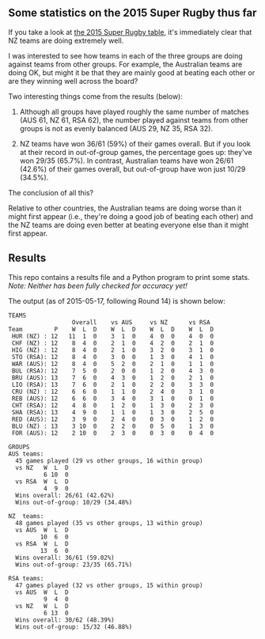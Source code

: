 ## Some statistics on the 2015 Super Rugby thus far

If you take a look at
[the 2015 Super Rugby table](http://www.smh.com.au/rugby-union/super-rugby/ladder),
it's immediately clear that NZ teams are doing extremely well.

I was interested to see how teams in each of the three groups are doing
against teams from other groups. For example, the Australian teams are
doing OK, but might it be that they are mainly good at beating each other
or are they winning well across the board?

Two interesting things come from the results (below):

1. Although all groups have played roughly the same number of matches (AUS
   61, NZ 61, RSA 62), the number played against teams from other groups is
   not as evenly balanced (AUS 29, NZ 35, RSA 32).

1. NZ teams have won 36/61 (59%) of their games overall. But if you look at
   their record in out-of-group games, the percentage goes up: they've won
   29/35 (65.7%). In contrast, Australian teams have won 26/61 (42.6%) of
   their games overall, but out-of-group have won just 10/29 (34.5%).

The conclusion of all this?

Relative to other countries, the Australian teams are doing worse than it
might first appear (i.e., they're doing a good job of beating each other)
and the NZ teams are doing even better at beating everyone else than it
might first appear.

## Results

This repo contains a results file and a Python program to print some
stats.  *Note: Neither has been fully checked for accuracy yet!*

The output (as of 2015-05-17, following Round 14) is shown below:

```
TEAMS
                  Overall    vs AUS     vs NZ      vs RSA
Team         P    W  L  D    W  L  D    W  L  D    W  L  D
 HUR (NZ) : 12   11  1  0    3  1  0    4  0  0    4  0  0
 CHF (NZ) : 12    8  4  0    2  1  0    4  2  0    2  1  0
 HIG (NZ) : 12    8  4  0    2  1  0    3  2  0    3  1  0
 STO (RSA): 12    8  4  0    3  0  0    1  3  0    4  1  0
 WAR (AUS): 12    8  4  0    5  2  0    2  1  0    1  1  0
 BUL (RSA): 12    7  5  0    2  0  0    1  2  0    4  3  0
 BRU (AUS): 13    7  6  0    4  3  0    1  2  0    2  1  0
 LIO (RSA): 13    7  6  0    2  1  0    2  2  0    3  3  0
 CRU (NZ) : 12    6  6  0    1  1  0    2  4  0    3  1  0
 REB (AUS): 12    6  6  0    3  4  0    3  1  0    0  1  0
 CHT (RSA): 12    4  8  0    1  2  0    1  3  0    2  3  0
 SHA (RSA): 13    4  9  0    1  1  0    1  3  0    2  5  0
 RED (AUS): 12    3  9  0    2  4  0    0  3  0    1  2  0
 BLU (NZ) : 13    3 10  0    2  2  0    0  5  0    1  3  0
 FOR (AUS): 12    2 10  0    2  3  0    0  3  0    0  4  0

GROUPS
AUS teams:
  45 games played (29 vs other groups, 16 within group)
  vs NZ   W  L  D
          6 10  0
  vs RSA  W  L  D
          4  9  0
  Wins overall: 26/61 (42.62%)
  Wins out-of-group: 10/29 (34.48%)

NZ  teams:
  48 games played (35 vs other groups, 13 within group)
  vs AUS  W  L  D
         10  6  0
  vs RSA  W  L  D
         13  6  0
  Wins overall: 36/61 (59.02%)
  Wins out-of-group: 23/35 (65.71%)

RSA teams:
  47 games played (32 vs other groups, 15 within group)
  vs AUS  W  L  D
          9  4  0
  vs NZ   W  L  D
          6 13  0
  Wins overall: 30/62 (48.39%)
  Wins out-of-group: 15/32 (46.88%)
```
